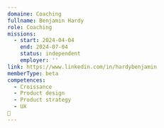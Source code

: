 ```yaml
---
domaine: Coaching
fullname: Benjamin Hardy
role: Coaching
missions:
  - start: 2024-04-04
    end: 2024-07-04
    status: independent
    employer: ''
link: https://www.linkedin.com/in/hardybenjamin
memberType: beta
competences:
  - Croissance
  - Product design
  - Product strategy
  - UX
👋
---
```


